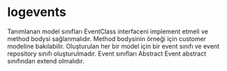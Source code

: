 # logevents
Tanımlanan model sınıfları EventClass interfaceni implement etmeli ve method bodysi sağlanmalıdır. Method bodysinin örneği için customer 
modeline bakılabilir. Oluşturulan her bir model için bir event sınıfı ve event repository sınıfı oluşturulmadır. Event sınıfları Abstract Event 
abstract sınıfından extend olmalıdır. 

